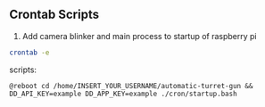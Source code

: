 ## Crontab Scripts

1. Add camera blinker and main process to startup of raspberry pi

```bash
crontab -e
```
scripts:
```
@reboot cd /home/INSERT_YOUR_USERNAME/automatic-turret-gun && DD_API_KEY=example DD_APP_KEY=example ./cron/startup.bash
```
